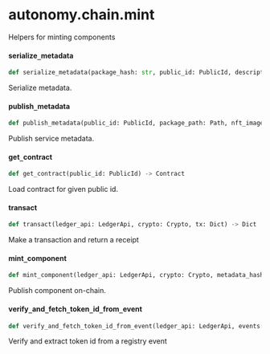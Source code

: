 <a id="autonomy.chain.mint"></a>

# autonomy.chain.mint

Helpers for minting components

<a id="autonomy.chain.mint.serialize_metadata"></a>

#### serialize`_`metadata

```python
def serialize_metadata(package_hash: str, public_id: PublicId, description: str, nft_image_hash: str) -> str
```

Serialize metadata.

<a id="autonomy.chain.mint.publish_metadata"></a>

#### publish`_`metadata

```python
def publish_metadata(public_id: PublicId, package_path: Path, nft_image_hash: str, description: str) -> str
```

Publish service metadata.

<a id="autonomy.chain.mint.get_contract"></a>

#### get`_`contract

```python
def get_contract(public_id: PublicId) -> Contract
```

Load contract for given public id.

<a id="autonomy.chain.mint.transact"></a>

#### transact

```python
def transact(ledger_api: LedgerApi, crypto: Crypto, tx: Dict) -> Dict
```

Make a transaction and return a receipt

<a id="autonomy.chain.mint.mint_component"></a>

#### mint`_`component

```python
def mint_component(ledger_api: LedgerApi, crypto: Crypto, metadata_hash: str, component_type: UnitType, chain_type: ChainType, dependencies: Optional[List[int]] = None) -> Optional[int]
```

Publish component on-chain.

<a id="autonomy.chain.mint.verify_and_fetch_token_id_from_event"></a>

#### verify`_`and`_`fetch`_`token`_`id`_`from`_`event

```python
def verify_and_fetch_token_id_from_event(ledger_api: LedgerApi, events: List[Dict], metadata_hash: str, unit_type: UnitType) -> Optional[int]
```

Verify and extract token id from a registry event

